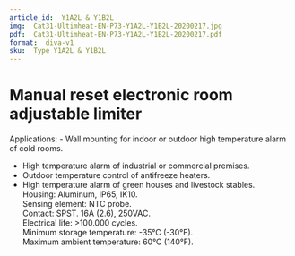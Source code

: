 ```yaml
---
article_id:  Y1A2L & Y1B2L
img:  Cat31-Ultimheat-EN-P73-Y1A2L-Y1B2L-20200217.jpg
pdf:  Cat31-Ultimheat-EN-P73-Y1A2L-Y1B2L-20200217.pdf
format:  diva-v1
sku:  Type Y1A2L & Y1B2L
---
```

# Manual reset electronic room adjustable limiter

Applications: - Wall mounting for indoor or outdoor high temperature alarm of cold rooms.  
- High temperature alarm of industrial or commercial premises.  
- Outdoor temperature control of antifreeze heaters.  
- High temperature alarm of green houses and livestock stables.  
Housing: Aluminum, IP65, IK10.  
Sensing element: NTC probe.  
Contact: SPST. 16A (2.6), 250VAC.  
Electrical life: >100.000 cycles.  
Minimum storage temperature: -35°C (-30°F).  
Maximum ambient temperature: 60°C (140°F).  


